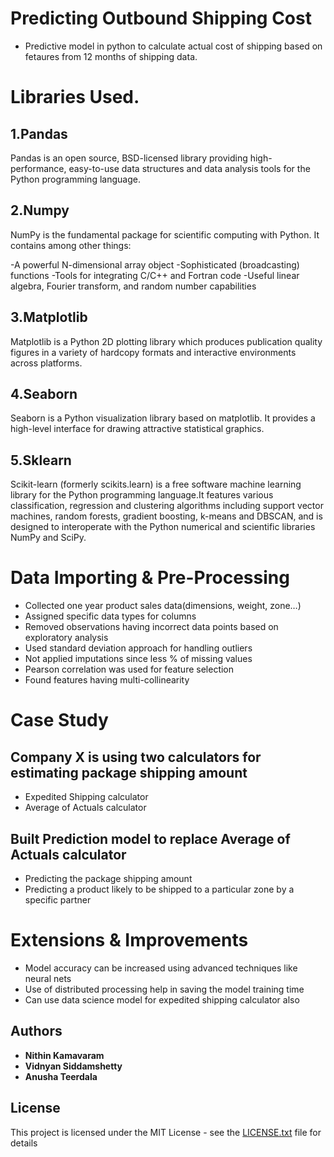 
# Predicting Outbound Shipping Cost

* Predictive model in python to calculate actual cost of shipping based on fetaures from 12 months of shipping data.  

# Libraries Used.

## 1.Pandas
Pandas is an open source, BSD-licensed library providing high-performance, easy-to-use data structures and data analysis tools for the Python programming language.
## 2.Numpy
NumPy is the fundamental package for scientific computing with Python. It contains among other things:

-A powerful N-dimensional array object
-Sophisticated (broadcasting) functions
-Tools for integrating C/C++ and Fortran code
-Useful linear algebra, Fourier transform, and random number capabilities

## 3.Matplotlib
Matplotlib is a Python 2D plotting library which produces publication quality figures in a variety of hardcopy formats and interactive environments across platforms.

## 4.Seaborn
Seaborn is a Python visualization library based on matplotlib. It provides a high-level interface for drawing attractive statistical graphics.

## 5.Sklearn
Scikit-learn (formerly scikits.learn) is a free software machine learning library for the Python programming language.It features various classification, regression and clustering algorithms including support vector machines, random forests, gradient boosting, k-means and DBSCAN, and is designed to interoperate with the Python numerical and scientific libraries NumPy and SciPy.

# Data Importing & Pre-Processing

- Collected one year product sales data(dimensions, weight, zone…)
- Assigned specific data types for columns
- Removed observations having incorrect data points based on exploratory analysis 
- Used standard deviation approach for handling outliers
- Not applied imputations since less % of missing values 
- Pearson correlation was used for feature selection
- Found features having multi-collinearity


# Case Study

## Company X is using two calculators for estimating package shipping amount
- Expedited Shipping calculator
- Average of Actuals calculator

## Built Prediction model to replace Average of Actuals calculator
- Predicting the package shipping amount
- Predicting a product likely to be shipped to a particular zone by a specific partner

# Extensions & Improvements
- Model accuracy can be increased using advanced techniques like neural nets
- Use of distributed processing help in saving the model training time
- Can use data science model for expedited shipping calculator also

## Authors

* **Nithin Kamavaram** 
* **Vidnyan Siddamshetty**
* **Anusha Teerdala**

## License

This project is licensed under the MIT License - see the [LICENSE.txt](LICENSE.txt) file for details
